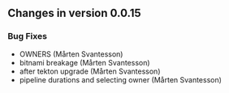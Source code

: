 ## Changes in version 0.0.15

### Bug Fixes

* OWNERS (Mårten Svantesson)
* bitnami breakage (Mårten Svantesson)
* after tekton upgrade (Mårten Svantesson)
* pipeline durations and selecting owner (Mårten Svantesson)
